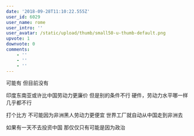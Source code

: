 ```yaml
---
date: '2018-09-28T11:10:22.555Z'
user_id: 6029
user_name: rome
user_intro: ''
user_avatar: /static/upload/thumb/small50-u-thumb-default.png
upvote: 1
downvote: 0
comments:
    - ''
    - ''
    - ''
---
```


可能有 但目前没有

印度东南亚或许比中国劳动力更廉价 但是别的条件不行 硬件，劳动力水平哪一样几乎都不行 

打个比方 不可能因为非洲黑人劳动力更便宜 世界工厂就自动从中国走到非洲去

如果有一天不去投资中国 那仅仅只有可能是因为政治
